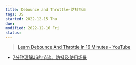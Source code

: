 ```yaml
---
title: Debounce and Throttle-防抖节流
tags: JS  
started: 2022-12-15 Thu
due: 
modified: 2022-12-16 Fri
status: 
---
```

>[Learn Debounce And Throttle In 16 Minutes - YouTube](https://www.youtube.com/watch?v=cjIswDCKgu0)

- [7分钟理解JS的节流、防抖及使用场景](https://juejin.cn/post/6844903669389885453 "https://juejin.cn/post/6844903669389885453")
